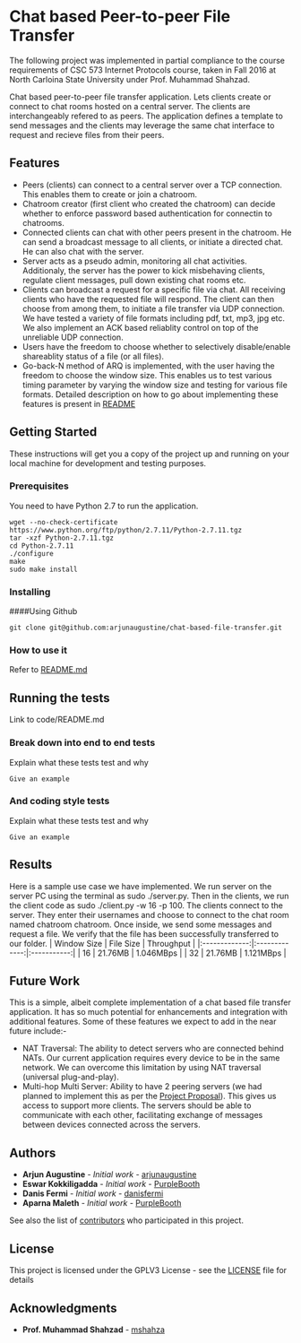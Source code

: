 # Chat based Peer-to-peer File Transfer

The following project was implemented in partial compliance to the course requirements of CSC 573 Internet Protocols course, taken in Fall 2016 at North Carloina State University under Prof. Muhammad Shahzad.


Chat based peer-to-peer file transfer application. Lets clients create or connect to chat rooms hosted on a central server. The clients are interchangeably refered to as peers.  The application defines a template to send messages and the clients may leverage the same chat interface to request and recieve files from their peers.

## Features

* Peers (clients) can connect to a central server over a TCP connection. This enables them to create or join a chatroom.
* Chatroom creator (first client who created the chatroom) can decide whether to enforce password based authentication for connectin to chatrooms.
* Connected clients can chat with other peers present in the chatroom. He can send a broadcast message to all clients, or initiate a directed chat. He can also chat with the server.
* Server acts as a pseudo admin, monitoring all chat activities. Additionaly, the server has the power to kick misbehaving clients, regulate client messages, pull down existing chat rooms etc.
* Clients can broadcast a request for a specific file via chat. All receiving clients who have the requested file will respond. The client can then choose from among them, to initiate a file transfer via UDP connection. We have tested a variety of file formats including pdf, txt, mp3, jpg etc. We also implement an ACK based reliablity control on top of the unreliable UDP connection.
* Users have the freedom to choose whether to selectively disable/enable shareablity status of a file (or all files).
* Go-back-N method of ARQ is implemented, with the user having the freedom to choose the window size. This enables us to test various timing parameter by varying the window size and testing for various file formats.
Detailed description on how to go about implementing these features is present in [README](code/README.md)

## Getting Started

These instructions will get you a copy of the project up and running on your local machine for development and testing purposes.

### Prerequisites

You need to have Python 2.7 to run the application.
 
```
wget --no-check-certificate https://www.python.org/ftp/python/2.7.11/Python-2.7.11.tgz
tar -xzf Python-2.7.11.tgz  
cd Python-2.7.11
./configure  
make  
sudo make install 
```

### Installing

####Using Github

```
git clone git@github.com:arjunaugustine/chat-based-file-transfer.git
```

### How to use it

Refer to [README.md](code/README.md)

## Running the tests

Link to code/README.md

### Break down into end to end tests

Explain what these tests test and why

```
Give an example
```

### And coding style tests

Explain what these tests test and why

```
Give an example

```

## Results

Here is a sample use case we have implemented.
We run server on the server PC using the terminal as sudo ./server.py.
Then in the clients, we run the client code as sudo ./client.py -w 16 -p 100.
The clients connect to the server. They enter their usernames and choose to connect to the chat room named chatroom chatroom.
Once inside, we send some messages and request a file. We verify that the file has been successfully transferred to our folder.
| Window Size   | File Size     | Throughput  |
|:-------------:|:-------------:|:-----------:|
| 16            | 21.76MB       | 1.046MBps   |
| 32            | 21.76MB       | 1.121MBps   |

## Future Work

This is a simple, albeit complete implementation of a chat based file transfer application. It has so much potential for enhancements and integration with additional features. Some of these features we expect to add in the near future include:-
* NAT Traversal: The ability to detect servers who are connected behind NATs. Our current application requires every device to be in the same network. We can overcome this limitation by using NAT traversal (universal plug-and-play).
* Multi-hop Multi Server: Ability to have 2 peering servers (we had planned to implement this as per the [Project Proposal](Proposal.md)). This gives us access to support more clients. The servers should be able to communicate with each other, facilitating exchange of messages between devices connected across the servers.

## Authors

* **Arjun Augustine** - *Initial work* - [arjunaugustine](https://github.com/arjunaugustine)
* **Eswar Kokkiligadda** - *Initial work* - [PurpleBooth](https://github.com/PurpleBooth)
* **Danis Fermi** - *Initial work* - [danisfermi](https://github.com/danisfermi)
* **Aparna Maleth** - *Initial work* - [PurpleBooth](https://github.com/PurpleBooth)

See also the list of [contributors]() who participated in this project.

## License

This project is licensed under the GPLV3 License - see the [LICENSE](LICENSE) file for details

## Acknowledgments


* **Prof. Muhammad Shahzad** - [mshahza](http://www4.ncsu.edu/~mshahza/)
